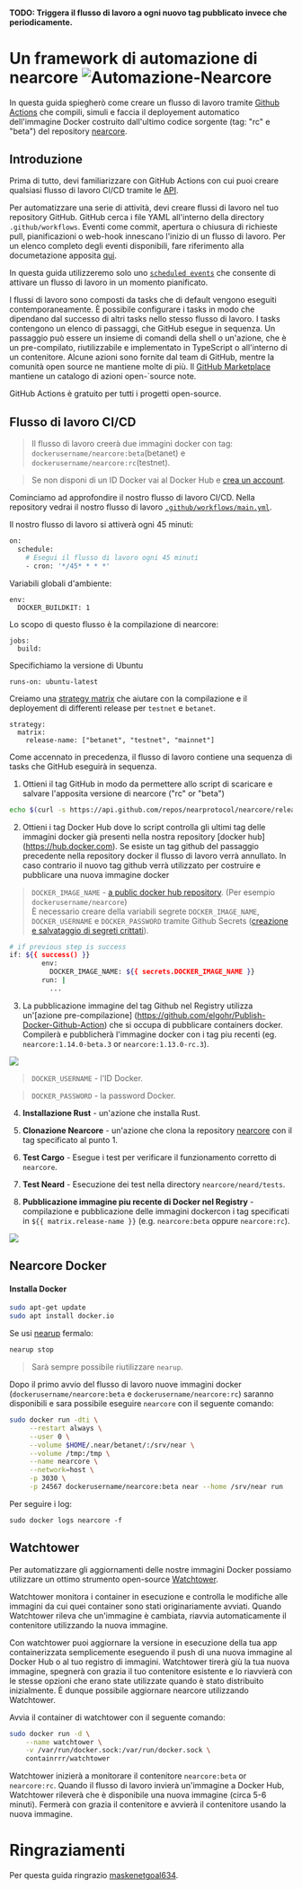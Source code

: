 #### TODO: Triggera il flusso di lavoro a ogni nuovo tag pubblicato invece che periodicamente.
# Un framework di automazione di nearcore ![Automazione-Nearcore](https://github.com/48cfu/nearcore-automatizzato/workflows/CICD/badge.svg)
In questa guida spiegherò come creare un flusso di lavoro tramite [Github Actions](https://docs.github.com/en/actions) che compili, simuli e faccia il deployement automatico dell'immagine Docker costruito dall'ultimo codice sorgente (tag: "rc" e "beta") del repository [nearcore](https://github.com/nearprotocol/nearcore). 

## Introduzione
Prima di tutto, devi familiarizzare con GitHub Actions con cui puoi creare qualsiasi flusso di lavoro CI/CD tramite le [API](https://developer.github.com/v3/actions/).

Per automatizzare una serie di attività, devi creare flussi di lavoro nel tuo repository GitHub. GitHub cerca i file YAML all'interno della directory `.github/workflows`. Eventi come commit, apertura o chiusura di richieste pull, pianificazioni o web-hook innescano l'inizio di un flusso di lavoro. Per un elenco completo degli eventi disponibili, fare riferimento alla documetazione apposita [qui](https://docs.github.com/en/actions/reference/events-that-trigger-workflows).

In questa guida utilizzeremo solo uno [`scheduled events`](https://docs.github.com/en/actions/reference/events-that-trigger-workflows#scheduled-events) che consente di attivare un flusso di lavoro in un momento pianificato.

I flussi di lavoro sono composti da tasks che di default vengono eseguiti contemporaneamente. È possibile configurare i tasks in modo che dipendano dal successo di altri tasks nello stesso flusso di lavoro. I tasks contengono un elenco di passaggi, che GitHub esegue in sequenza. Un passaggio può essere un insieme di comandi della shell o un'azione, che è un pre-compilato, riutilizzabile e implementato in TypeScript o all'interno di un contenitore. Alcune azioni sono fornite dal team di GitHub, mentre la comunità open source ne mantiene molte di più. Il [GitHub Marketplace](https://github.com/marketplace?type=actions) mantiene un catalogo di azioni open-`source note.

GitHub Actions è gratuito per tutti i progetti open-source.

## Flusso di lavoro CI/CD

>Il flusso di lavoro creerà due immagini docker con tag: `dockerusername/nearcore:beta`(betanet) e `dockerusername/nearcore:rc`(testnet).

>Se non disponi di un ID Docker vai al Docker Hub e [crea un account](https://docs.docker.com/docker-hub/). 

Cominciamo ad approfondire il nostro flusso di lavoro CI/CD. Nella repository vedrai il nostro flusso di lavoro [`.github/workflows/main.yml`](https://github.com/48cfu/nearcore-automatizzato/blob/master/.github/workflows/main.yml).

Il nostro flusso di lavoro si attiverà ogni 45 minuti:

```bash
on:
  schedule:
    # Esegui il flusso di lavoro ogni 45 minuti
    - cron: '*/45* * * *'
```
Variabili globali d'ambiente:
```
env:
  DOCKER_BUILDKIT: 1 
```
Lo scopo di questo flusso è la compilazione di nearcore:
```
jobs:
  build:
```
Specifichiamo la versione di Ubuntu
```
runs-on: ubuntu-latest
```
Creiamo una [strategy matrix](https://docs.github.com/en/actions/reference/workflow-syntax-for-github-actions#jobsjob_idstrategymatrix) che aiutare con la compilazione e il deployement di differenti release per `testnet` e `betanet`.

```
strategy:
  matrix:
    release-name: ["betanet", "testnet", "mainnet"]
```

Come accennato in precedenza, il flusso di lavoro contiene una sequenza di tasks che GitHub eseguirà in sequenza.
1.  Ottieni il tag GitHub in modo da permettere allo script di scaricare e salvare l'apposita versione di nearcore ("rc" or "beta")
```bash
echo $(curl -s https://api.github.com/repos/nearprotocol/nearcore/releases | jq -c -r --arg regex "$regex" 'map(select(.tag_name | test($regex)))[0].tag_name') > tag-github.txt
```
2. Ottieni i tag Docker Hub dove lo script controlla gli ultimi tag delle immagini docker già presenti nella nostra repository [docker hub] (https://hub.docker.com). Se esiste un tag github del passaggio precedente nella repository docker il flusso di lavoro verrà annullato. In caso contrario il nuovo tag github verrà utilizzato per costruire e pubblicare una nuova immagine docker

>`DOCKER_IMAGE_NAME` - [a public docker hub repository](https://docs.docker.com/docker-hub/repos/). (Per esempio `dockerusername/nearcore`)  
>È necessario creare della variabili segrete `DOCKER_IMAGE_NAME`, `DOCKER_USERNAME` e `DOCKER_PASSWORD` tramite Github Secrets ([creazione e salvataggio di segreti crittati](https://docs.github.com/en/actions/configuring-and-managing-workflows/creating-and-storing-encrypted-secrets)).
```bash
# if previous step is success
if: ${{ success() }}
        env:
          DOCKER_IMAGE_NAME: ${{ secrets.DOCKER_IMAGE_NAME }}
        run: |
          ...
```
3. La pubblicazione immagine del tag Github nel Registry  utilizza un'[azione pre-compilazione] (https://github.com/elgohr/Publish-Docker-Github-Action) che si occupa di pubblicare containers docker. Compilerà e pubblicherà l'immagine docker con i tag piu recenti (eg. `nearcore:1.14.0-beta.3` or `nearcore:1.13.0-rc.3`).

![](./immagini/docker-tags.png?raw=true) 

>`DOCKER_USERNAME` - l'ID Docker.

>`DOCKER_PASSWORD` - la password Docker.


4. **Installazione Rust** - un'azione che installa Rust.

5. **Clonazione Nearcore** - un'azione che clona la repository [nearcore](https://github.com/nearprotocol/nearcore) con il tag specificato al punto 1. 

6. **Test Cargo** - Esegue i test per verificare il funzionamento corretto di `nearcore`.

7. **Test Neard** - Esecuzione dei test nella directory `nearcore/neard/tests`.

8. **Pubblicazione immagine piu recente di Docker nel Registry** - compilazione e pubblicazione delle immagini dockercon i tag specificati in `${{ matrix.release-name }}` (e.g. `nearcore:beta` oppure `nearcore:rc`).

![](./immagini/compilazione.png?raw=true) 


## Nearcore Docker

#### Installa Docker
```bash
sudo apt-get update
sudo apt install docker.io
```

Se usi [nearup](https://github.com/near/nearup) fermalo:

```bash
nearup stop
```
>Sarà sempre possibile riutilizzare `nearup`.

Dopo il primo avvio del flusso di lavoro nuove immagini docker (`dockerusername/nearcore:beta` e `dockerusername/nearcore:rc`) saranno disponibili e sara possibile eseguire `nearcore` con il seguente comando:
```bash
sudo docker run -dti \
     --restart always \
     --user 0 \
     --volume $HOME/.near/betanet/:/srv/near \
     --volume /tmp:/tmp \
     --name nearcore \
     --network=host \
     -p 3030 \
     -p 24567 dockerusername/nearcore:beta near --home /srv/near run
```

Per seguire i log:
```
sudo docker logs nearcore -f
```

## Watchtower

Per automatizzare gli aggiornamenti delle nostre immagini Docker possiamo utilizzare un ottimo strumento open-source [Watchtower](https://github.com/containrrr/watchtower).

Watchtower monitora i container in esecuzione e controlla le modifiche alle immagini da cui quei container sono stati originariamente avviati. Quando Watchtower rileva che un'immagine è cambiata, riavvia automaticamente il contenitore utilizzando la nuova immagine.

Con watchtower puoi aggiornare la versione in esecuzione della tua app containerizzata semplicemente eseguendo il push di una nuova immagine al Docker Hub o al tuo registro di immagini. Watchtower tirerà giù la tua nuova immagine, spegnerà con grazia il tuo contenitore esistente e lo riavvierà con le stesse opzioni che erano state utilizzate quando è stato distribuito inizialmente. È dunque possibile aggiornare nearcore utilizzando Watchtower.

Avvia il container di watchtower con il seguente comando:
```bash
sudo docker run -d \
    --name watchtower \
    -v /var/run/docker.sock:/var/run/docker.sock \
    containrrr/watchtower
```
Watchtower inizierà a monitorare il contenitore `nearcore:beta` or `nearcore:rc`. Quando il flusso di lavoro invierà un'immagine a Docker Hub, Watchtower rileverà che è disponibile una nuova immagine (circa 5-6 minuti). Fermerà con grazia il contenitore e avvierà il contenitore usando la nuova immagine.

# Ringraziamenti
Per questa guida ringrazio [maskenetgoal634](https://github.com/masknetgoal634/nearcore-deploy).